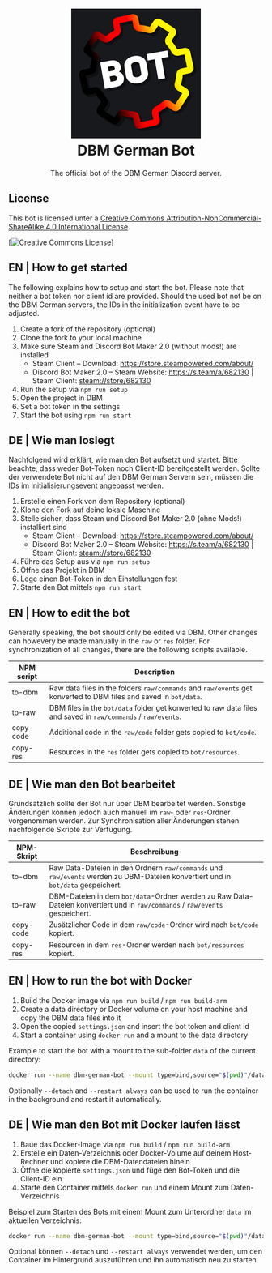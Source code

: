 <h1 align="center">
   <img src="res/v3/dbm-german-bot.png" alt="DBM German Bot Logo" width="256em"><br>
   DBM German Bot
</h1>

<p align="center">The official bot of the DBM German Discord server.</p>

## License

This bot is licensed unter a
[Creative Commons Attribution-NonCommercial-ShareAlike 4.0 International License][Licence-CC-BY-NC-SA].

[![Creative Commons License](https://i.creativecommons.org/l/by-nc-sa/4.0/88x31.png)]

## EN | How to get started

The following explains how to setup and start the bot. Please note that neither a bot token nor client id are provided.
Should the used bot not be on the DBM German servers, the IDs in the initialization event have to be adjusted.

1. Create a fork of the repository (optional)
2. Clone the fork to your local machine
3. Make sure Steam and Discord Bot Maker 2.0 (without mods!) are installed
   - Steam Client – Download: <https://store.steampowered.com/about/>
   - Discord Bot Maker 2.0 – Steam Website: <https://s.team/a/682130> | Steam Client: <steam://store/682130>
4. Run the setup via `npm run setup`
5. Open the project in DBM
6. Set a bot token in the settings
7. Start the bot using `npm run start`

## DE | Wie man loslegt

Nachfolgend wird erklärt, wie man den Bot aufsetzt und startet. Bitte beachte, dass weder Bot-Token
noch Client-ID bereitgestellt werden. Sollte der verwendete Bot nicht auf den DBM German Servern sein,
müssen die IDs im Initialisierungsevent angepasst werden.

1. Erstelle einen Fork von dem Repository (optional)
2. Klone den Fork auf deine lokale Maschine
3. Stelle sicher, dass Steam und Discord Bot Maker 2.0 (ohne Mods!) installiert sind
   - Steam Client – Download: <https://store.steampowered.com/about/>
   - Discord Bot Maker 2.0 – Steam Website: <https://s.team/a/682130> | Steam Client: <steam://store/682130>
4. Führe das Setup aus via `npm run setup`
5. Öffne das Projekt in DBM
6. Lege einen Bot-Token in den Einstellungen fest
7. Starte den Bot mittels `npm run start`

## EN | How to edit the bot

Generally speaking, the bot should only be edited via DBM. Other changes can howevery be made manually in the `raw`
or `res` folder. For synchronization of all changes, there are the following scripts available.

| NPM script | Description                                                                                                       |
|------------|-------------------------------------------------------------------------------------------------------------------|
| to-dbm     | Raw data files in the folders `raw/commands` and `raw/events` get konverted to DBM files and saved in `bot/data`. |
| to-raw     | DBM files in the `bot/data` folder get konverted to raw data files and saved in `raw/commands` / `raw/events`.    |
| copy-code  | Additional code in the `raw/code` folder gets copied to `bot/code`.                                               |
| copy-res   | Resources in the `res` folder gets copied to `bot/resources`.                                                     |

## DE | Wie man den Bot bearbeitet

Grundsätzlich sollte der Bot nur über DBM bearbeitet werden. Sonstige Änderungen können jedoch auch manuell im `raw`-
oder `res`-Ordner vorgenommen werden. Zur Synchronisation aller Änderungen stehen nachfolgende Skripte zur Verfügung.

| NPM-Skript | Beschreibung                                                                                                                     |
|------------|----------------------------------------------------------------------------------------------------------------------------------|
| to-dbm     | Raw Data-Dateien in den Ordnern `raw/commands` und `raw/events` werden zu DBM-Dateien konvertiert und in `bot/data` gespeichert. |
| to-raw     | DBM-Dateien in dem `bot/data`-Ordner werden zu Raw Data-Dateien konvertiert und in `raw/commands` / `raw/events` gespeichert.    |
| copy-code  | Zusätzlicher Code in dem `raw/code`-Ordner wird nach `bot/code` kopiert.                                                         |
| copy-res   | Resourcen in dem `res`-Ordner werden nach `bot/resources` kopiert.                                                               |

## EN | How to run the bot with Docker

1. Build the Docker image via `npm run build` / `npm run build-arm`
2. Create a data directory or Docker volume on your host machine and copy the DBM data files into it
3. Open the copied `settings.json` and insert the bot token and client id
4. Start a container using `docker run` and a mount to the data directory

Example to start the bot with a mount to the sub-folder `data` of the current directory:

```sh
docker run --name dbm-german-bot --mount type=bind,source="$(pwd)"/data,target=/home/node/app/data dbm-german-bot:3.1.0
```

Optionally `--detach` and `--restart always` can be used to run the container in the background
and restart it automatically.

## DE | Wie man den Bot mit Docker laufen lässt

1. Baue das Docker-Image via `npm run build` / `npm run build-arm`
2. Erstelle ein Daten-Verzeichnis oder Docker-Volume auf deinem Host-Rechner und kopiere die DBM-Datendateien hinein
3. Öffne die kopierte `settings.json` und füge den Bot-Token und die Client-ID ein
4. Starte den Container mittels `docker run` und einem Mount zum Daten-Verzeichnis

Beispiel zum Starten des Bots mit einem Mount zum Unterordner `data` im aktuellen Verzeichnis:

```sh
docker run --name dbm-german-bot --mount type=bind,source="$(pwd)"/data,target=/home/node/app/data dbm-german-bot:3.1.0
```

Optional können `--detach` und `--restart always` verwendet werden, um den Container im Hintergrund auszuführen
und ihn automatisch neu zu starten.

[Licence-CC-BY-NC-SA]: https://creativecommons.org/licenses/by-nc-sa/4.0/
